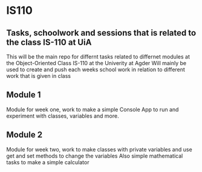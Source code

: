 # IS110
## Tasks, schoolwork and sessions that is related to the class IS-110 at UiA
This will be the main repo for differnt tasks related to differnet modules at the Object-Oriented Class IS-110 at the Univerity at Agder
Will mainly be used to create and push each weeks school work in relation to different work that is given in class

## Module 1
Module for week one, work to make a simple Console App to run and experiment with classes, variables and more. 

## Module 2
Module for week two, work to make classes with private variables and use get and set methods to change the variables
Also simple mathematical tasks to make a simple calculator